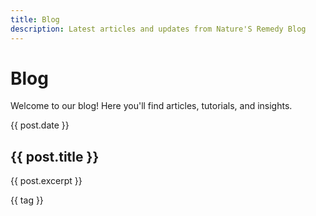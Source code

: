 ```yaml
---
title: Blog
description: Latest articles and updates from Nature'S Remedy Blog
---
```


# Blog

<div class="container mx-auto px-4 py-8">

Welcome to our blog! Here you'll find articles, tutorials, and insights.

</div>

<script setup>
import { data as posts } from './.vitepress/theme/posts.data.js'
</script>

<div class="container mx-auto px-4">
  <div class="grid grid-cols-1 md:grid-cols-2 lg:grid-cols-3 gap-6">
    <a v-for="post in posts" :key="post.url" :href="post.url" 
       class="block p-6 rounded-lg border border-gray-200 hover:border-primary hover:shadow-lg transition-all">
      <div class="text-sm text-gray-500 mb-2">{{ post.date }}</div>
      <h2 class="text-2xl font-bold mb-2 gradient-text">{{ post.title }}</h2>
      <p class="text-gray-600 mb-4">{{ post.excerpt }}</p>
      <div class="flex flex-wrap gap-2">
        <span v-for="tag in post.tags" :key="tag" 
              class="px-3 py-1 bg-primary/10 text-primary rounded-full text-sm">
          {{ tag }}
        </span>
      </div>
    </a>
  </div>
</div>
